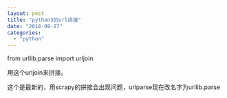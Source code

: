 ```yaml
---
layout: post
title: "python3的url拼接"
date: "2018-09-27"
categories: 
  - "python"
---
```


from urllib.parse import urljoin

用这个urljoin来拼接。

这个是最新的，用scrapy的拼接会出现问题，urlparse现在改名字为urllib.parse
